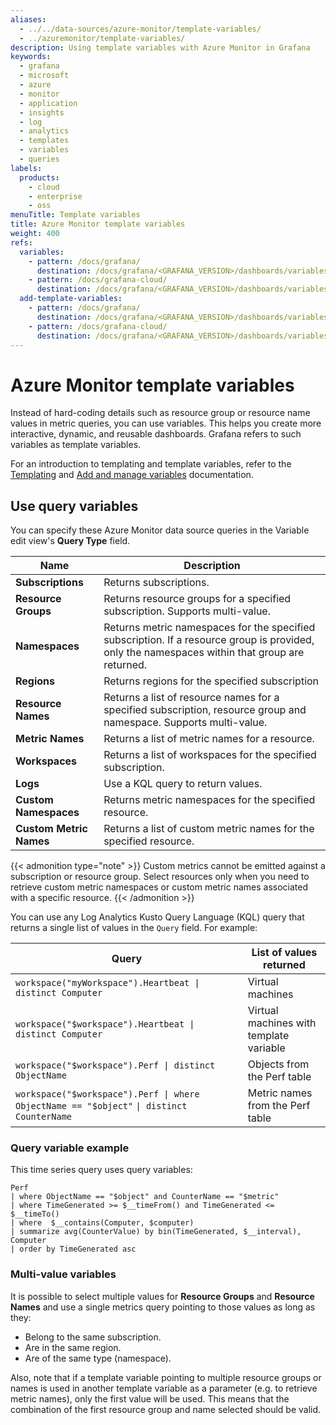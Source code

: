```yaml
---
aliases:
  - ../../data-sources/azure-monitor/template-variables/
  - ../azuremonitor/template-variables/
description: Using template variables with Azure Monitor in Grafana
keywords:
  - grafana
  - microsoft
  - azure
  - monitor
  - application
  - insights
  - log
  - analytics
  - templates
  - variables
  - queries
labels:
  products:
    - cloud
    - enterprise
    - oss
menuTitle: Template variables
title: Azure Monitor template variables
weight: 400
refs:
  variables:
    - pattern: /docs/grafana/
      destination: /docs/grafana/<GRAFANA_VERSION>/dashboards/variables/
    - pattern: /docs/grafana-cloud/
      destination: /docs/grafana/<GRAFANA_VERSION>/dashboards/variables/
  add-template-variables:
    - pattern: /docs/grafana/
      destination: /docs/grafana/<GRAFANA_VERSION>/dashboards/variables/add-template-variables/
    - pattern: /docs/grafana-cloud/
      destination: /docs/grafana/<GRAFANA_VERSION>/dashboards/variables/add-template-variables/
---
```


# Azure Monitor template variables

Instead of hard-coding details such as resource group or resource name values in metric queries, you can use variables.
This helps you create more interactive, dynamic, and reusable dashboards.
Grafana refers to such variables as template variables.

For an introduction to templating and template variables, refer to the [Templating](ref:variables) and [Add and manage variables](ref:add-template-variables) documentation.

## Use query variables

You can specify these Azure Monitor data source queries in the Variable edit view's **Query Type** field.

| Name                    | Description                                                                                                                                                                         |
| ----------------------- | ----------------------------------------------------------------------------------------------------------------------------------------------------------------------------------- |
| **Subscriptions**       | Returns subscriptions.                                                                                                                                                              |
| **Resource Groups**     | Returns resource groups for a specified subscription. Supports multi-value.                                                                                                         |
| **Namespaces**          | Returns metric namespaces for the specified subscription. If a resource group is provided, only the namespaces within that group are returned. |
| **Regions**             | Returns regions for the specified subscription                                                                                                                                      |
| **Resource Names**      | Returns a list of resource names for a specified subscription, resource group and namespace. Supports multi-value.                                                                  |
| **Metric Names**        | Returns a list of metric names for a resource.                                                                                                                                      |
| **Workspaces**          | Returns a list of workspaces for the specified subscription.                                                                                                                        |
| **Logs**                | Use a KQL query to return values.                                                                                                                                                   |
| **Custom Namespaces**   | Returns metric namespaces for the specified resource.                                                                                                                               |
| **Custom Metric Names** | Returns a list of custom metric names for the specified resource.                                                                                                                   |

{{< admonition type="note" >}}
Custom metrics cannot be emitted against a subscription or resource group. Select resources only when you need to retrieve custom metric namespaces or custom metric names associated with a specific resource.
{{< /admonition >}}

You can use any Log Analytics Kusto Query Language (KQL) query that returns a single list of values in the `Query` field.
For example:

| Query                                                                                     | List of values returned                 |
| ----------------------------------------------------------------------------------------- | --------------------------------------- |
| `workspace("myWorkspace").Heartbeat \| distinct Computer`                                 | Virtual machines                        |
| `workspace("$workspace").Heartbeat \| distinct Computer`                                  | Virtual machines with template variable |
| `workspace("$workspace").Perf \| distinct ObjectName`                                     | Objects from the Perf table             |
| `workspace("$workspace").Perf \| where ObjectName == "$object"` `\| distinct CounterName` | Metric names from the Perf table        |

### Query variable example

This time series query uses query variables:

```kusto
Perf
| where ObjectName == "$object" and CounterName == "$metric"
| where TimeGenerated >= $__timeFrom() and TimeGenerated <= $__timeTo()
| where  $__contains(Computer, $computer)
| summarize avg(CounterValue) by bin(TimeGenerated, $__interval), Computer
| order by TimeGenerated asc
```

### Multi-value variables

It is possible to select multiple values for **Resource Groups** and **Resource Names** and use a single metrics query pointing to those values as long as they:

- Belong to the same subscription.
- Are in the same region.
- Are of the same type (namespace).

Also, note that if a template variable pointing to multiple resource groups or names is used in another template variable as a parameter (e.g. to retrieve metric names), only the first value will be used. This means that the combination of the first resource group and name selected should be valid.
